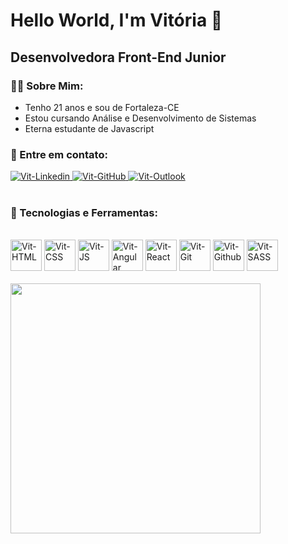<h1>Hello World, I'm Vitória 👋</h1>
<h2>Desenvolvedora Front-End Junior</h2>

<div>
    <h3>👩‍💻 Sobre Mim:</h3>
    <ul>
        <li>Tenho 21 anos e sou de Fortaleza-CE</li>
        <li>Estou cursando Análise e Desenvolvimento de Sistemas</li>
        <li>Eterna estudante de Javascript</li>
    </ul>
</div>

<div>
    <h3>💬 Entre em contato:</h3>
        <a href="https://www.linkedin.com/in/zvitoriaalmeida" target="_blank">
            <img alt="Vit-Linkedin" src="https://img.shields.io/badge/LinkedIn-0077B5?style=for-the-badge&logo=linkedin&logoColor=white"/>
        </a>  
        <a href="https://github.com/vitoria-almeida" target="_blank">
            <img alt="Vit-GitHub" src="https://img.shields.io/badge/GitHub-100000?style=for-the-badge&logo=github&logoColor=white"/>
        </a>
        <a href="https://outlook.live.com/mail/0/" target="_blank">
            <img alt="Vit-Outlook" src="https://img.shields.io/badge/vitoria.dev@outlook.com-0078D4?style=for-the-badge&logo=microsoft-outlook&logoColor=white"/>
        </a>
</div><br>

<div>
    <h3>🔧 Tecnologias e Ferramentas:</h3><br>
    <div>
        <img alt="Vit-HTML" height="50" width="50" src="https://cdn.jsdelivr.net/gh/devicons/devicon/icons/html5/html5-original.svg"/>       
        <img alt="Vit-CSS" height="50" width="50" src="https://cdn.jsdelivr.net/gh/devicons/devicon/icons/css3/css3-original.svg"/>
        <img alt="Vit-JS" height="50" width="50" src="https://cdn.jsdelivr.net/gh/devicons/devicon/icons/javascript/javascript-original.svg"/>
        <img alt="Vit-Angular" height="50" width="50"  src="https://cdn.jsdelivr.net/gh/devicons/devicon/icons/angularjs/angularjs-original.svg"/>
        <img alt="Vit-React" height="50" width="50" src="https://cdn.jsdelivr.net/gh/devicons/devicon/icons/react/react-original.svg"/>
        <img alt="Vit-Git" height="50" width="50" src="https://cdn.jsdelivr.net/gh/devicons/devicon/icons/git/git-original.svg"/>
        <img alt="Vit-Github" height="50" width="50" src="https://cdn.jsdelivr.net/gh/devicons/devicon/icons/github/github-original.svg"/>
        <img alt="Vit-SASS" height="50" width="50" src="https://cdn.jsdelivr.net/gh/devicons/devicon/icons/sass/sass-original.svg" />            
    </div>
</div><br>

<div>
    <img width="400px" src="https://github-readme-stats.vercel.app/api/top-langs/?username=vitoria-almeida&hide=html&layout=compact&theme=buefy"/>   
</div><br>

